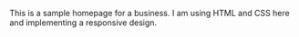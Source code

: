 This is a sample homepage for a business.
I am using HTML and CSS here and implementing a responsive design.
